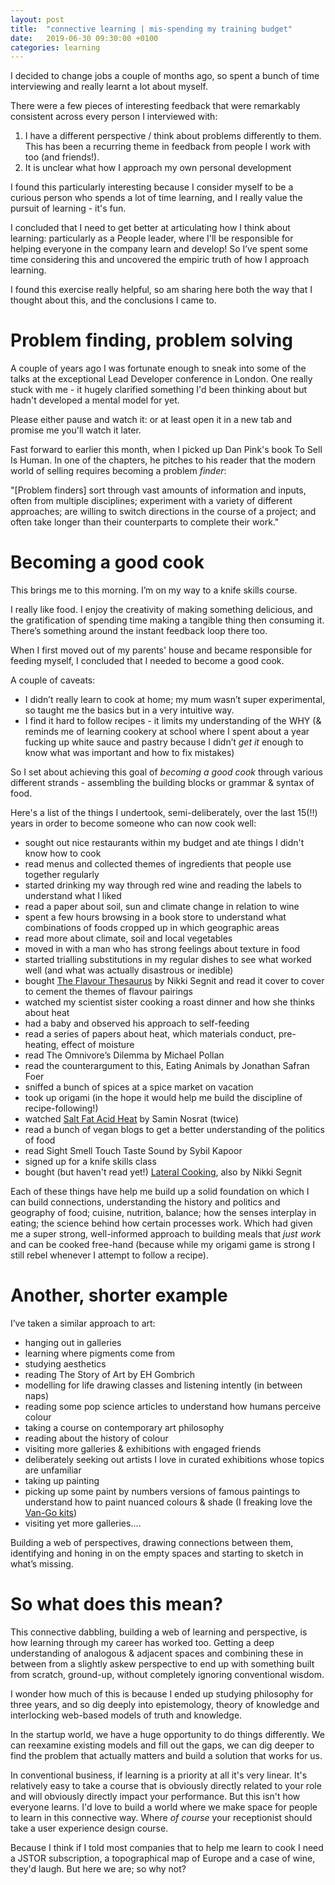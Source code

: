 ```yaml
---
layout: post
title:  "connective learning | mis-spending my training budget"
date:   2019-06-30 09:30:00 +0100
categories: learning
---
```

I decided to change jobs a couple of months ago, so spent a bunch of time interviewing and really learnt a lot about myself.

There were a few pieces of interesting feedback that were remarkably consistent across every person I interviewed with:
1. I have a different perspective / think about problems differently to them.
This has been a recurring theme in feedback from people I work with too (and friends!). 
2. It is unclear what how I approach my own personal development

I found this particularly interesting because I consider myself to be a curious person who spends a lot of time learning, and I really value the pursuit of learning - it's fun.

I concluded that I need to get better at articulating how I think about learning: particularly as a People leader, where I'll be responsible for helping everyone in the company learn and develop! So I’ve spent some time considering this and uncovered the empiric truth of how I approach learning. 

I found this exercise really helpful, so am sharing here both the way that I thought about this, and the conclusions I came to.

# Problem finding, problem solving

A couple of years ago I was fortunate enough to sneak into some of the talks at the exceptional Lead Developer conference in London. One really stuck with me - it hugely clarified something I'd been thinking about but hadn't developed a mental model for yet.

Please either pause and watch it:  or at least open it in a new tab and promise me you'll watch it later.

Fast forward to earlier this month, when I picked up Dan Pink's book To Sell Is Human. In one of the chapters, he pitches to his reader that the modern world of selling requires becoming a problem _finder_:

"[Problem finders] sort through vast amounts of information and inputs, often from multiple disciplines; experiment with a variety of different approaches; are willing to switch directions in the course of a project; and often take longer than their counterparts to complete their work."

# Becoming a good cook

This brings me to this morning. I’m on my way to a knife skills course.

I really like food. I enjoy the creativity of making something delicious, and the gratification of spending time making a tangible thing then consuming it. There’s something around the instant feedback loop there too.

When I first moved out of my parents' house and became responsible for feeding myself, I concluded that I needed to become a good cook.

A couple of caveats:
* I didn’t really learn to cook at home; my mum wasn’t super experimental, so taught me the basics but in a very intuitive way. 
* I find it hard to follow recipes - it limits my understanding of the WHY (& reminds me of learning cookery at school where I spent about a year fucking up white sauce and pastry because I didn’t _get it_ enough to know what was important and how to fix mistakes)

So I set about achieving this goal of _becoming a good cook_ through various different strands - assembling the building blocks or grammar & syntax of food.

Here's a list of the things I undertook, semi-deliberately, over the last 15(!!) years in order to become someone who can now cook well:
* sought out nice restaurants within my budget and ate things I didn't know how to cook
* read menus and collected themes of ingredients that people use together regularly
* started drinking my way through red wine and reading the labels to understand what I liked
* read a paper about soil, sun and climate change in relation to wine
* spent a few hours browsing in a book store to understand what combinations of foods cropped up in which geographic areas
* read more about climate, soil and local vegetables
* moved in with a man who has strong feelings about texture in food
* started trialling substitutions in my regular dishes to see what worked well (and what was actually disastrous or inedible)
* bought [The Flavour Thesaurus](https://www.nikisegnit.com/the-flavour-thesaurus) by Nikki Segnit and read it cover to cover to cement the themes of flavour pairings
* watched my scientist sister cooking a roast dinner and how she thinks about heat
* had a baby and observed his approach to self-feeding
* read a series of papers about heat, which materials conduct, pre-heating, effect of moisture
* read The Omnivore’s Dilemma by Michael Pollan
* read the counterargument to this, Eating Animals by Jonathan Safran Foer
* sniffed a bunch of spices at a spice market on vacation
* took up origami (in the hope it would help me build the discipline of recipe-following!)
* watched [Salt Fat Acid Heat](https://www.saltfatacidheat.com/) by Samin Nosrat (twice)
* read a bunch of vegan blogs to get a better understanding of the politics of food
* read Sight Smell Touch Taste Sound by Sybil Kapoor
* signed up for a knife skills class
* bought (but haven't read yet!) [Lateral Cooking](https://www.nikisegnit.com/lateral-cooking), also by Nikki Segnit

Each of these things have help me build up a solid foundation on which I can build connections, understanding the history and politics and geography of food; cuisine, nutrition, balance; how the senses interplay in eating; the science behind how certain processes work.
Which had given me a super strong, well-informed approach to building meals that _just work_ and can be cooked free-hand (because while my origami game is strong I still rebel whenever I attempt to follow a recipe).

# Another, shorter example

I’ve taken a similar approach to art:

* hanging out in galleries
* learning where pigments come from
* studying aesthetics
* reading The Story of Art by EH Gombrich
* modelling for life drawing classes and listening intently (in between naps)
* reading some pop science articles to understand how humans perceive colour
* taking a course on contemporary art philosophy
* reading about the history of colour
* visiting more galleries & exhibitions with engaged friends
* deliberately seeking out artists I love in curated exhibitions whose topics are unfamiliar
* taking up painting
* picking up some paint by numbers versions of famous paintings to understand how to paint nuanced colours & shade (I freaking love the [Van-Go kits](https://faradayscienceshop.com/collections/van-go-paint-by-number-kits/))
* visiting yet more galleries....

Building a web of perspectives, drawing connections between them, identifying and honing in on the empty spaces and starting to sketch in what’s missing. 

# So what does this mean?

This connective dabbling, building a web of learning and perspective, is how learning through my career has worked too. Getting a deep understanding of analogous & adjacent spaces and combining these in between from a slightly askew perspective to end up with something built from scratch, ground-up, without completely ignoring conventional wisdom.

I wonder how much of this is because I ended up studying philosophy for three years, and so dig deeply into epistemology, theory of knowledge and interlocking web-based models of truth and knowledge.

In the startup world, we have a huge opportunity to do things differently. We can reexamine existing models and fill out the gaps, we can dig deeper to find the problem that actually matters and build a solution that works for us.

In conventional business, if learning is a priority at all it's very linear. It's relatively easy to take a course that is obviously directly related to your role and will obviously directly impact your performance. But this isn't how everyone learns. I'd love to build a world where we make space for people to learn in this connective way. Where _of course_ your receptionist should take a user experience design course.

Because I think if I told most companies that to help me learn to cook I need a JSTOR subscription, a topographical map of Europe and a case of wine, they'd laugh. But here we are; so why not?

